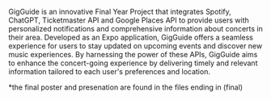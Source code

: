 GigGuide is an innovative Final Year Project that integrates Spotify, ChatGPT, Ticketmaster API and Google Places API to provide users with personalized notifications and comprehensive information about concerts in their area. Developed as an Expo application, GigGuide offers a seamless experience for users to stay updated on upcoming events and discover new music experiences.
By harnessing the power of these APIs, GigGuide aims to enhance the concert-going experience by delivering timely and relevant information tailored to each user's preferences and location.

*the final poster and presenation are found in the files ending in (final)
